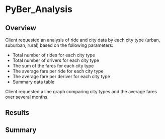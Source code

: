 # PyBer_Analysis

## Overview
Client requested an analysis of ride and city data by each city type (urban, suburban, rural) based on the following parameters: 

- Total number of rides for each city type 
- Total number of drivers for each city type
- The sum of the fares for each city type
- The average fare per ride for each city type
- The average fare per deriver for each city type
- Summary data table

Client requested a line graph comparing city types and the average fares over several months. 

## Results







## Summary